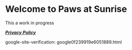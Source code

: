 # Welcome to Paws at Sunrise

This a work in progress


[***Privacy Policy***](./Privacy) 


google-site-verification: google0f239919e6051889.html
